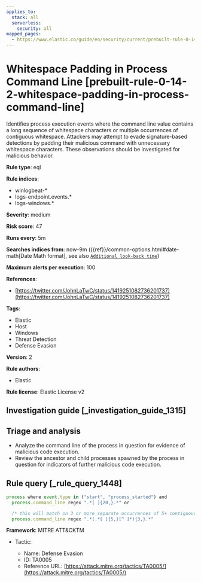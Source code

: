 ```yaml
---
applies_to:
  stack: all
  serverless:
    security: all
mapped_pages:
  - https://www.elastic.co/guide/en/security/current/prebuilt-rule-0-14-2-whitespace-padding-in-process-command-line.html
---
```


# Whitespace Padding in Process Command Line [prebuilt-rule-0-14-2-whitespace-padding-in-process-command-line]

Identifies process execution events where the command line value contains a long sequence of whitespace characters or multiple occurrences of contiguous whitespace. Attackers may attempt to evade signature-based detections by padding their malicious command with unnecessary whitespace characters. These observations should be investigated for malicious behavior.

**Rule type**: eql

**Rule indices**:

* winlogbeat-*
* logs-endpoint.events.*
* logs-windows.*

**Severity**: medium

**Risk score**: 47

**Runs every**: 5m

**Searches indices from**: now-9m ({{ref}}/common-options.html#date-math[Date Math format], see also [`Additional look-back time`](docs-content://solutions/security/detect-and-alert/create-detection-rule.md#rule-schedule))

**Maximum alerts per execution**: 100

**References**:

* [https://twitter.com/JohnLaTwC/status/1419251082736201737](https://twitter.com/JohnLaTwC/status/1419251082736201737)

**Tags**:

* Elastic
* Host
* Windows
* Threat Detection
* Defense Evasion

**Version**: 2

**Rule authors**:

* Elastic

**Rule license**: Elastic License v2

## Investigation guide [_investigation_guide_1315]

## Triage and analysis

- Analyze the command line of the process in question for evidence of malicious code execution.
- Review the ancestor and child processes spawned by the process in question for indicators of further malicious code execution.

## Rule query [_rule_query_1448]

```js
process where event.type in ("start", "process_started") and
  process.command_line regex ".*[ ]{20,}.*" or

  /* this will match on 3 or more separate occurrences of 5+ contiguous whitespace characters */
  process.command_line regex ".*(.*[ ]{5,}[^ ]*){3,}.*"
```

**Framework**: MITRE ATT&CKTM

* Tactic:

    * Name: Defense Evasion
    * ID: TA0005
    * Reference URL: [https://attack.mitre.org/tactics/TA0005/](https://attack.mitre.org/tactics/TA0005/)



